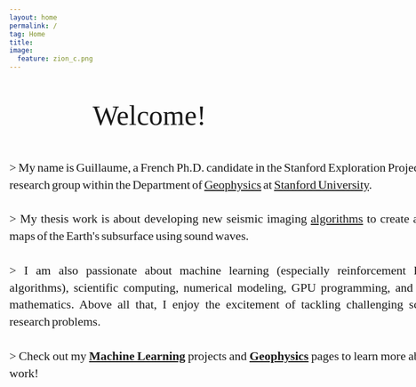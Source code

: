 ```yaml
---
layout: home
permalink: /
tag: Home
title:
image:
  feature: zion_c.png
---
```


<head>
<style>
     .p-display{
         font-size: 22px;
         text-align: justify;
         width: 800px;
         line-height:1.4;
         margin-bottom: -0.0em;
         word-spacing: -2.0px;    
         margin-left: 330px;
         font-family: Cormorant;
         margin: auto;
     }
     .title-display{
        font-size: 50px;
        text-align:center;
        font-family: Cormorant;
     }     

    @media screen and (max-width: 700px) and (min-width: 400px){
      .p-display {
          font-size: 20px;
          text-align: justify;
          width: 400px;
          line-height:1.4;
          margin-bottom: -0.0em;
          margin-left: 330px;
          color: black;          
          margin: auto;
      }
      .title-display{
          font-family: Calibri;
          font-size: 50px;
          text-align:center;
      }     
    }
    @media screen and (max-width: 400px){
      .p-display {
          margin-left: 0px;
          font-size: 20px;
          text-align: left;
          width: 300px;
          color: black;
          margin: auto;
      }
      .title-display{

         font-size: 50px;
         text-align:left;
         margin-left: 50px;
      }     
    }    
</style>
</head>

<body>
    <p class="title-display">Welcome!</p>
    <p class="p-display">
    > My name is Guillaume, a French Ph.D. candidate in the Stanford Exploration Project (<a href="/sep">SEP</a>) research group within the Department of <a href="https://earth.stanford.edu/geophysics" target="_blank">Geophysics</a> at <a href="https://www.stanford.edu" target="_blank">Stanford University</a>. <br/><br/>
    > My thesis work is about developing new seismic imaging <a href="/geophysics">algorithms</a> to create accurate maps of the Earth's subsurface using sound waves.<br/><br/>
    > I am also passionate about machine learning (especially reinforcement learning algorithms), scientific computing, numerical modeling, GPU programming, and applied mathematics. Above all that, I enjoy the excitement of tackling challenging scientific research problems. <br/><br/>
    > Check out my <a href="/ml_projects"><b>Machine Learning</b></a> projects and <a href="/geophysics"><b>Geophysics</b></a> pages to learn more about my work!
    </p>

</body>
